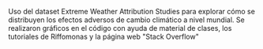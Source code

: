 Uso del dataset Extreme Weather Attribution Studies para explorar cómo se distribuyen los efectos adversos de cambio climático a nivel mundial.
Se realizaron gráficos en el código con ayuda de material de clases, los tutoriales de Riffomonas y la página web "Stack Overflow"
